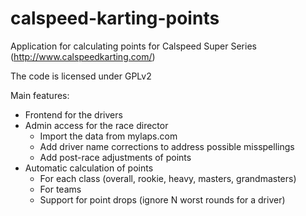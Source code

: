 calspeed-karting-points
=======================

Application for calculating points for Calspeed Super Series (http://www.calspeedkarting.com/)

The code is licensed under GPLv2

Main features:
- Frontend for the drivers
- Admin access for the race director
  - Import the data from mylaps.com
  - Add driver name corrections to address possible misspellings
  - Add post-race adjustments of points
- Automatic calculation of points
  - For each class (overall, rookie, heavy, masters, grandmasters)
  - For teams
  - Support for point drops (ignore N worst rounds for a driver)

